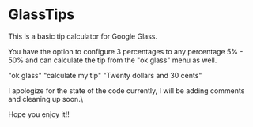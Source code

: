 GlassTips
=========

This is a basic tip calculator for Google Glass.

You have the option to configure 3 percentages to any percentage 5% - 50% and can calculate the tip from the "ok glass" menu as well.

"ok glass"
"calculate my tip"
"Twenty dollars and 30 cents"


I apologize for the state of the code currently, I will be adding comments and cleaning up soon.\

Hope you enjoy it!!
